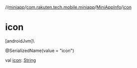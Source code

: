 //[miniapp](../../../index.md)/[com.rakuten.tech.mobile.miniapp](../index.md)/[MiniAppInfo](index.md)/[icon](icon.md)

# icon

[androidJvm]\

@SerializedName(value = "icon")

val [icon](icon.md): [String](https://kotlinlang.org/api/latest/jvm/stdlib/kotlin/-string/index.html)
